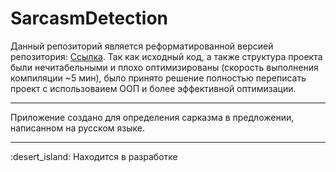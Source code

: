 # SarcasmDetection
Данный репозиторий является реформатированной версией репозитория: <a href="https://github.com/sentirpasseul/BusinessAnalist">Ссылка</a>. Так как исходный код, а также структура проекта были нечитабельными и плохо оптимизированы (скорость выполнения компиляции ~5 мин), было принято решение полностью переписать проект с использоваием ООП и более эффективной оптимизации.

---
<div id='description'>
  <p>Приложение создано для определения сарказма в предложении, написанном на русском языке.</p>
</div>

---
<div id='development'>
  :desert_island: Находится в разработке
</div>
